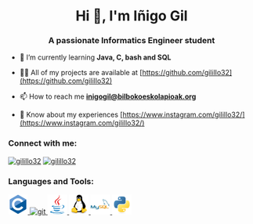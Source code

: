 <h1 align="center">Hi 👋, I'm Iñigo Gil</h1>
<h3 align="center">A passionate Informatics Engineer student</h3>

- 🌱 I’m currently learning **Java, C, bash and SQL**

- 👨‍💻 All of my projects are available at [https://github.com/gilillo32](https://github.com/gilillo32)

- 📫 How to reach me **inigogil@bilbokoeskolapioak.org**

- 📄 Know about my experiences [https://www.instagram.com/gilillo32/](https://www.instagram.com/gilillo32/)

<h3 align="left">Connect with me:</h3>
<p align="left">
<a href="https://twitter.com/gilillo32" target="blank"><img align="center" src="https://www.google.com/url?sa=i&url=https%3A%2F%2Fes.m.wikipedia.org%2Fwiki%2FArchivo%3ATwitter-logo.svg&psig=AOvVaw388dlf-1NqmybfLr66KHtJ&ust=1666109076969000&source=images&cd=vfe&ved=0CAwQjRxqFwoTCPCz7I_S5_oCFQAAAAAdAAAAABAE" alt="gilillo32" height="30" width="40" /></a>
<a href="https://instagram.com/gilillo32" target="blank"><img align="center" src="https://raw.githubusercontent.com/rahuldkjain/github-profile-readme-generator/neutral-icons/src/images/icons/Social/instagram.svg" alt="gilillo32" height="30" width="40" /></a>
</p>

<h3 align="left">Languages and Tools:</h3>
<p align="left"> <a href="https://www.cprogramming.com/" target="_blank"> <img src="https://raw.githubusercontent.com/devicons/devicon/master/icons/c/c-original.svg" alt="c" width="40" height="40"/> </a> <a href="https://git-scm.com/" target="_blank"> <img src="https://www.vectorlogo.zone/logos/git-scm/git-scm-icon.svg" alt="git" width="40" height="40"/> </a> <a href="https://www.java.com" target="_blank"> <img src="https://raw.githubusercontent.com/devicons/devicon/master/icons/java/java-original.svg" alt="java" width="40" height="40"/> </a> <a href="https://www.linux.org/" target="_blank"> <img src="https://raw.githubusercontent.com/devicons/devicon/master/icons/linux/linux-original.svg" alt="linux" width="40" height="40"/> </a> <a href="https://www.mysql.com/" target="_blank"> <img src="https://raw.githubusercontent.com/devicons/devicon/master/icons/mysql/mysql-original-wordmark.svg" alt="mysql" width="40" height="40"/> </a> <a href="https://www.python.org" target="_blank"> <img src="https://raw.githubusercontent.com/devicons/devicon/master/icons/python/python-original.svg" alt="python" width="40" height="40"/> </a> </p>
